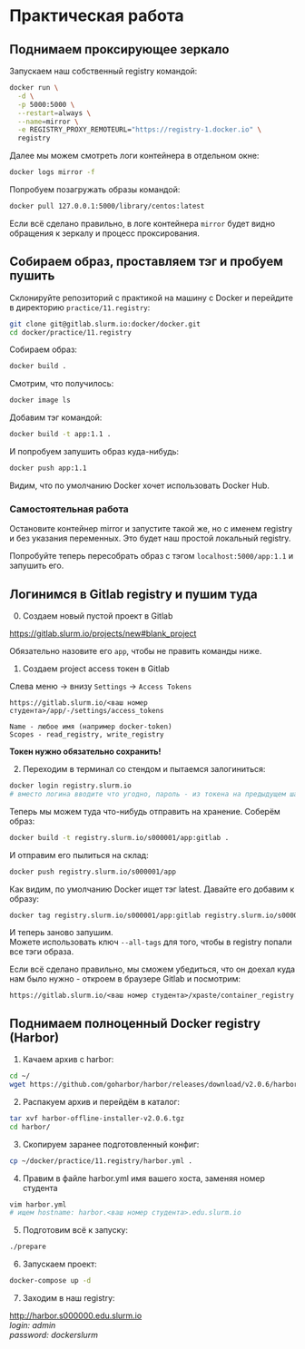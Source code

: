 # Практическая работа

## Поднимаем проксирующее зеркало

Запускаем наш собственный registry командой:

```bash
docker run \
  -d \
  -p 5000:5000 \
  --restart=always \
  --name=mirror \
  -e REGISTRY_PROXY_REMOTEURL="https://registry-1.docker.io" \
  registry
```

Далее мы можем смотреть логи контейнера в отдельном окне:

```bash
docker logs mirror -f
```

Попробуем позагружать образы командой:

```bash
docker pull 127.0.0.1:5000/library/centos:latest
```

Если всё сделано правильно, в логе контейнера `mirror` будет видно обращения к зеркалу и процесс проксирования.

## Собираем образ, проставляем тэг и пробуем пушить

Склонируйте репозиторий с практикой на машину с Docker и перейдите в директорию `practice/11.registry`:

```bash
git clone git@gitlab.slurm.io:docker/docker.git
cd docker/practice/11.registry
```

Собираем образ:

```bash
docker build .
```

Смотрим, что получилось:

```bash
docker image ls
```

Добавим тэг командой:

```bash
docker build -t app:1.1 .
```

И попробуем запушить образ куда-нибудь:

```bash
docker push app:1.1
```

Видим, что по умолчанию Docker хочет использовать Docker Hub.

### Самостоятельная работа

Остановите контейнер mirror и запустите такой же, но с именем registry и без указания переменных. Это будет наш простой локальный registry.

Попробуйте теперь пересобрать образ с тэгом `localhost:5000/app:1.1` и запушить его.

## Логинимся в Gitlab registry и пушим туда

0. Создаем новый пустой проект в Gitlab

https://gitlab.slurm.io/projects/new#blank_project

Обязательно назовите его `app`, чтобы не править команды ниже.

1. Создаем project access токен в Gitlab

Слева меню -> внизу `Settings` -> `Access Tokens`

```url
https://gitlab.slurm.io/<ваш номер студента>/app/-/settings/access_tokens

Name - любое имя (например docker-token)
Scopes - read_registry, write_registry
```

**Токен нужно обязательно сохранить!**

2. Переходим в терминал со стендом и пытаемся залогиниться:

```bash
docker login registry.slurm.io
# вместо логина вводите что угодно, пароль - из токена на предыдущем шаге
```

Теперь мы можем туда что-нибудь отправить на хранение.
Соберём образ:

```bash
docker build -t registry.slurm.io/s000001/app:gitlab .
```

И отправим его пылиться на склад:

```bash
docker push registry.slurm.io/s000001/app
```

Как видим, по умолчанию Docker ищет тэг latest.
Давайте его добавим к образу:

```bash
docker tag registry.slurm.io/s000001/app:gitlab registry.slurm.io/s000001/app:latest
```

И теперь заново запушим.<br>
Можете использовать ключ `--all-tags` для того, чтобы в registry попали все тэги образа.

Если всё сделано правильно, мы сможем убедиться, что он доехал куда нам было нужно - откроем в браузере Gitlab и посмотрим:

```url
https://gitlab.slurm.io/<ваш номер студента>/xpaste/container_registry
```

## Поднимаем полноценный Docker registry (Harbor)

1. Качаем архив с harbor:

```bash
cd ~/
wget https://github.com/goharbor/harbor/releases/download/v2.0.6/harbor-offline-installer-v2.0.6.tgz
```

2. Распакуем архив и перейдём в каталог:

```bash
tar xvf harbor-offline-installer-v2.0.6.tgz
cd harbor/
```

3. Скопируем заранее подготовленный конфиг:

```bash
cp ~/docker/practice/11.registry/harbor.yml .
```

4. Правим в файле harbor.yml имя вашего хоста, заменяя номер студента

```bash
vim harbor.yml
# ищем hostname: harbor.<ваш номер студента>.edu.slurm.io
```

5. Подготовим всё к запуску:

```bash
./prepare
```

6. Запускаем проект:

```bash
docker-compose up -d
```

7. Заходим в наш registry:

http://harbor.s000000.edu.slurm.io <br>
*login: admin <br>*
*password: dockerslurm*
